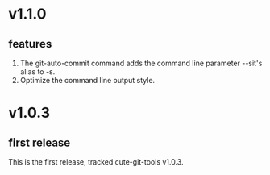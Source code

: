 # v1.1.0
## features
1. The git-auto-commit command adds the command line parameter --sit's alias to -s.
2. Optimize the command line output style.

# v1.0.3 
## first release
This is the first release, tracked cute-git-tools v1.0.3.